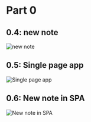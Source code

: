 # Part 0

## 0.4: new note
![new note](https://www.websequencediagrams.com/cgi-bin/cdraw?lz=dGl0bGUgbmV3IG5vdGUKYnJvd3Nlci0-c2VydmVyOiBIVFRQIFBPU1QgaHR0cHM6Ly9zdHVkaWVzLmNzLmhlbHNpbmtpLmZpL2V4YW1wbGVhcHAvbmV3XwBJBQA_Bi0-AE8HOiBTdGF0dXMgY29kZSAzMDI6IFJlZGlyZWN0AGIXR0VUIABNDW90ZXMARRJIVE1MLWNvZACBKBgANxBtYWluLmNzADcTABEJAB4ragAwGGpzCm5vdGUgb3ZlciAAgXwIAIJbCCBzdGFydHMgZXhlY3V0aW5nIHRoZSBqcwCBQgZ0aGF0IHJlcXVlc3RzIEpTT04gZGF0YSBmcm9tIACDFgYKZW5kAIMZHACCLBBkYXRhLmpzb24AgwUSW3siY29udGVudCI6ICIAhAUILCJkYXRlIjogIjIwMjEtMDItMDZUMDI6NDM6NTguNzQ4WiJ9LC4uXQCBSRwAgVgGZXMAgVgFZXZlbnQgaGFuZGxlcgCBWwhuZGVycwCEeAVzIHRvIGRpc3BsYXkAgVMKCg&s=default)
## 0.5: Single page app
![Single page app](https://www.websequencediagrams.com/cgi-bin/cdraw?lz=dGl0bGUgU2luZ2xlIHBhZ2UgYXBwCmJyb3dzZXItPnNlcnZlcjogSFRUUCBHRVQgaHR0cHM6Ly9zdHVkaWVzLmNzLmhlbHNpbmtpLmZpL2V4YW1wbGVhcHAvc3BhCgA5Bi0-AEkHOiBIVE1MLWNvZGUASBsAOQxtYWluLmNzcwA4EgARCQAjJnNwYS5qADQTABEHbm90ZSBvdmVyIACBIwgAgXwIIHN0YXJ0cyBleGVjdXRpbmcgdGhlIGpzAIFABnRoYXQgcmVxdWVzdHMgSlNPTiBkYXRhIGZyb20gAII3BgplbmQgbm90AIFLKGRhdGEuanNvbgCCLBJbeyJjb250ZW50IjogIm5ldwBTBSwiZGF0ZSI6ICIyMDIxLTAyLTA2VDAyOjQzOjU4Ljc0OFoifSwuLl0AgUkcAIFYBmVzAIFYBWV2ZW50IGhhbmRsZXIAgVsIbmRlcnMAgUMFcyB0byBkaXNwbGF5AIFTCgo&s=default)
## 0.6: New note in SPA
![New note in SPA](https://www.websequencediagrams.com/cgi-bin/cdraw?lz=dGl0bGUgU2luZ2xlIHBhZ2UgYXBwIC0gbmV3IG5vdGUKYnJvd3Nlci0-c2VydmVyOiBIVFRQIFBPU1QgaHR0cHM6Ly9zdHVkaWVzLmNzLmhlbHNpbmtpLmZpL2V4YW1wbGVhcHAvbmV3X25vdGVfc3BhCm5vdGUgb3ZlciAAVQc6ClRoZQBNBnJlcXVlc3QgdG8gdGhlIGFkZHJlc3MgADQMIApjb250YWlucwAeBQCBIQggYXMgSlNPTi1kYXQAGgppbmcgYm90aABJBWNvbnRlbnQgb2YAWAUAgQMGKAAPBykgYW5kAHAFdGltZXN0YW1wIChkYXRlKTogCnsKIAA2CDogIgCCFAgiLAogIGRhdGU6ICIyMDE5LTA1LTI1VDE1OjE1OjU5LjkwNVoiCn0KZW5kAIJGBgCCPQYtPgCBcAggMjAxIENyZWF0ZWQKCg&s=default)

